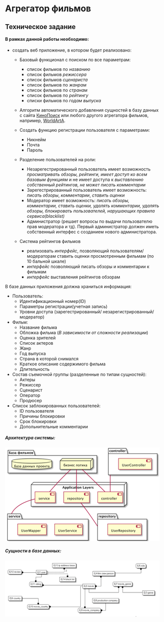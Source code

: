 # Агрегатор фильмов

## Техническое задание  

#### В рамках данной работы необходимо:
- создать веб приложение, в котором будет реализовано:
    - Базовый функционал с поиском по все параметрам:
        - список фильмов по *названию*
        - список фильмов *режиссера*
        - список фильмов *сценариста* 
        - список фильмов по *жанрам*
        - список фильмов по *странам*
        - список фильмов по *рейтингу*
        - списки фильмов по *годам выпуска* 
    - Алгоритм автоматического добавления сущностей в базу данных с сайта [КиноПоиск](https://www.kinopoisk.ru) или любого другого агрегатора фильмов, например, [WorldArtA](http://world-art.ru).

    - Создать функцию регистрации пользователя с параметрами:   
        - Никнейм
        - Почта
        - Пароль
    - Разделение пользователей на роли:
        - Незарегестрированный пользователь имеет возможность *просматривать обзоры, рейтинги, имеет доступ ко всем базовым функциям* и не имеет доступа к *выставлению собственный рейтингов, не может писать комментарии*
        - Зарегестрированный пользователь имеет возможность: *писать обзоры*, *комментарии*, *ставить оценки* 
        - Модератор имеет возможность: *писать обзоры, комментарии, ставить оценки, удалять комментарии, удалять обзоры, блокировать пользователей, нарушающих правила сервиса(blacklist)*
        - Администратор (решает вопросы по выдачи пользователю прав модератора и тд). Первый администратор должен иметь собственный интерфес с созданием нового администратора. 
    - Система рейтингов фильмов
        - реализовать *интерфейс*, позволяющий пользователям/модераторам ставить оценки просмотренным фильмам (по 10 бальной шкале)
        - *интерфейс* позволяющий писать обзоры и комментарии к фильмам
        - *интерфейс* выставления рейтингов обзорам

В базе данных приложения должна храниться информация:
- Пользователь:
    - Идентификационный номер(ID)
    - Параметры регистрации(учетная запись)
    - Уровни доступа (зарегестрированный/ незарегистрированный/ модератор)
- Фильм:
    - Название фильма
    - Обложка фильма (*В зависимости от сложности реализации*)
    - Оценка зрителей
    - Список актеров
    - Жанр
    - Год выпуска
    - Страна в которой снимался
    - Краткое описание содержимого фильма
    - Длительность
- Состав съемочной группы (разделенные по типам сущностей):
    - Актеры
    - Режиссер
    - Сценарист
    - Оператор
    - Продюсер
- Список заблокированных пользователей:
    - ID пользователя
    - Причины блокировки
    - Срок блокировки
    - Допольнительные комментарии

##### Архитектура системы:

![](./readme_photos/2022-03-04-23-22-10.png)

##### Сущности в базе данных:

![](./readme_photos/2022-03-04-23-19-35.png)

